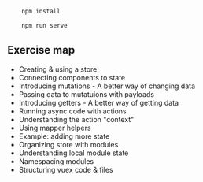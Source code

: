 ```bash
    npm install
```

```bash
    npm run serve
```

## Exercise map

- Creating & using a store
- Connecting components to state
- Introducing mutations - A better way of changing data
- Passing data to mutatuions with payloads
- Introducing getters - A better way of getting data
- Running async code with actions
- Understanding the action "context"
- Using mapper helpers
- Example: adding more state
- Organizing store with modules
- Understanding local module state
- Namespacing modules
- Structuring vuex code & files